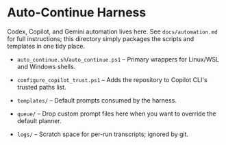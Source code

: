 # Auto-Continue Harness

Codex, Copilot, and Gemini automation lives here. See `docs/automation.md` for
full instructions; this directory simply packages the scripts and templates in
one tidy place.

- `auto_continue.sh`/`auto_continue.ps1` – Primary wrappers for Linux/WSL and
  Windows shells.

- `configure_copilot_trust.ps1` – Adds the repository to Copilot CLI's trusted
  paths list.

- `templates/` – Default prompts consumed by the harness.

- `queue/` – Drop custom prompt files here when you want to override the default
  planner.

- `logs/` – Scratch space for per-run transcripts; ignored by git.
